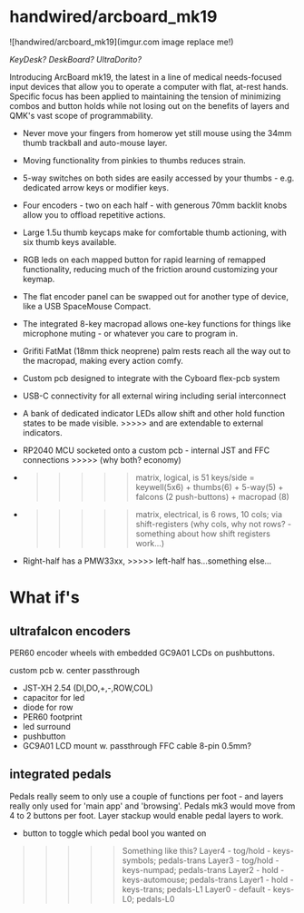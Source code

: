 # handwired/arcboard_mk19

![handwired/arcboard_mk19](imgur.com image replace me!)

*KeyDesk? DeskBoard? UltraDorito?*

Introducing ArcBoard mk19, the latest in a line of medical needs-focused input devices that allow you to operate a computer with flat, at-rest hands.
Specific focus has been applied to maintaining the tension of minimizing combos and button holds while not losing out on the benefits of layers and QMK's vast scope of programmability.

- Never move your fingers from homerow yet still mouse using the 34mm thumb trackball and auto-mouse layer.
- Moving functionality from pinkies to thumbs reduces strain.
- 5-way switches on both sides are easily accessed by your thumbs - e.g. dedicated arrow keys or modifier keys.
- Four encoders - two on each half - with generous 70mm backlit knobs allow you to offload repetitive actions.
- Large 1.5u thumb keycaps make for comfortable thumb actioning, with six thumb keys available.
- RGB leds on each mapped button for rapid learning of remapped functionality, reducing much of the friction around customizing your keymap.
- The flat encoder panel can be swapped out for another type of device, like a USB SpaceMouse Compact.
- The integrated 8-key macropad allows one-key functions for things like microphone muting - or whatever you care to program in. 
- Grifiti FatMat (18mm thick neoprene) palm rests reach all the way out to the macropad, making every action comfy.
- Custom pcb designed to integrate with the Cyboard flex-pcb system
- USB-C connectivity for all external wiring including serial interconnect

- A bank of dedicated indicator LEDs allow shift and other hold function states to be made visible. >>>>>  and are extendable to external indicators.
- RP2040 MCU socketed onto a custom pcb - internal JST and FFC connections >>>>> (why both? economy)
- >>>>> matrix, logical, is 51 keys/side = keywell(5x6) + thumbs(6) + 5-way(5) + falcons (2 push-buttons) + macropad (8)
- >>>>> matrix, electrical, is 6 rows, 10 cols; via shift-registers (why cols, why not rows? - something about how shift registers work...)
- Right-half has a PMW33xx, >>>>> left-half has...something else...


# What if's
## ultrafalcon encoders
PER60 encoder wheels with embedded GC9A01 LCDs on pushbuttons.

custom pcb w. center passthrough
- JST-XH 2.54 (DI,DO,+,-,ROW,COL)
- capacitor for led
- diode for row
- PER60 footprint
- led surround
- pushbutton
- GC9A01 LCD mount w. passthrough FFC cable 8-pin 0.5mm?

## integrated pedals
Pedals really seem to only use a couple of functions per foot - and layers really only used for 'main app' and 'browsing'.
Pedals mk3 would move from 4 to 2 buttons per foot.
Layer stackup would enable pedal layers to work.
- button to toggle which pedal bool you wanted on

>>>>> Something like this?
Layer4 - tog/hold - keys-symbols; pedals-trans
Layer3 - tog/hold - keys-numpad; pedals-trans
Layer2 - hold     - keys-automouse; pedals-trans
Layer1 - hold     - keys-trans; pedals-L1
Layer0 - default  - keys-L0; pedals-L0


